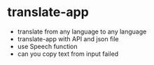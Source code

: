 # translate-app
- translate from any language to any language
- translate-app with API and json file
- use Speech function
- can you copy text from input failed
